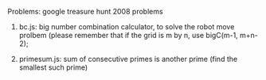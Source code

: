 Problems: google treasure hunt 2008 problems
1. bc.js: big number combination calculator, to solve the robot move prolbem (please remember that if the grid is m by n, use bigC(m-1, m+n-2);

2. primesum.js: sum of consecutive primes is another prime (find the smallest such prime)

